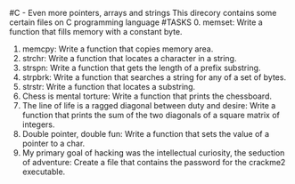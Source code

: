 #C - Even more pointers, arrays and strings This direcory contains some certain files on C programming language
#TASKS
0. memset: 
 Write a function that fills memory with a constant byte.
1. memcpy:
 Write a function that copies memory area.
2. strchr:
 Write a function that locates a character in a string.
3. strspn:
 Write a function that gets the length of a prefix substring.
4. strpbrk:
 Write a function that searches a string for any of a set of bytes.
5. strstr:
 Write a function that locates a substring.
6. Chess is mental torture:
 Write a function that prints the chessboard.
7. The line of life is a ragged diagonal between duty and desire:
 Write a function that prints the sum of the two diagonals of a square matrix of integers.
8. Double pointer, double fun:
 Write a function that sets the value of a pointer to a char.
9. My primary goal of hacking was the intellectual curiosity, the seduction of adventure:
 Create a file that contains the password for the crackme2 executable.
